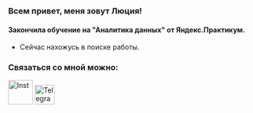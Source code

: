 ### Всем привет, меня зовут Люция!
#### Закончила обучение  на "Аналитика данных" от Яндекс.Практикум.
  * Сейчас нахожусь в поиске работы.

### Связаться со мной можно:
<!DOCTYPE html>
<html>
 <head>
  <meta charset="utf-8">

 </head>
 <body>
  <p>
   <a href="https://instagram.com/lyutsiyaa"><img src="https://e1.pngegg.com/pngimages/209/911/png-clipart-macos-app-icons-instagram.png" width="50" 
   height="50" alt="Inst"></a>
   <a href="https://t.me/lyutsiya"><img src="https://static.wixstatic.com/media/8615f7_9203b8a29e16433cbb4ff56e2e677aa6~mv2.png" width="40" 
   height="40" alt="Telegram"></a>
  </p>
 </body>
</html>
